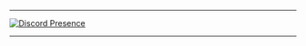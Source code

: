 ---

[![Discord Presence](https://lanyard.cnrad.dev/api/1006807749914542080)](https://discord.com/users/1006807749914542080)

---